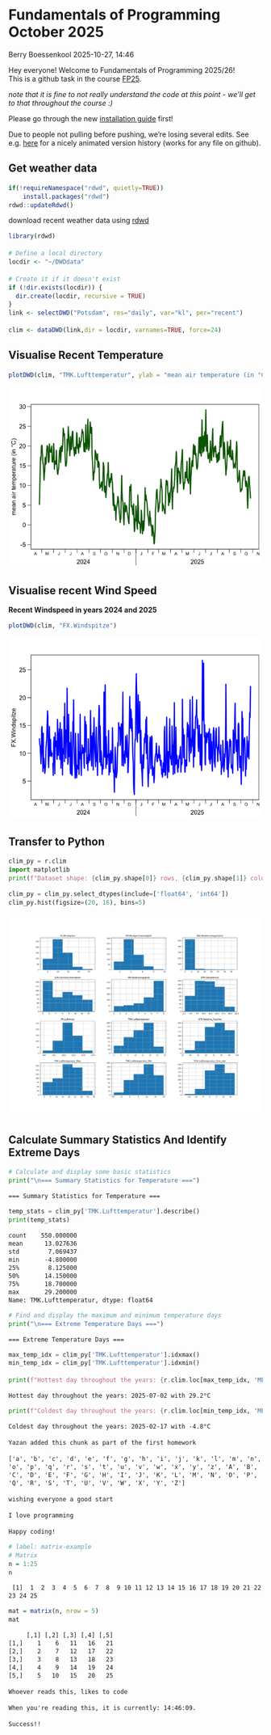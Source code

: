 # Fundamentals of Programming October 2025
Berry Boessenkool
2025-10-27, 14:46

Hey everyone! Welcome to Fundamentals of Programming 2025/26!  
This is a github task in the course
[FP25](https://open.hpi.de/courses/hpi-dh-fprog2025).

*note that it is fine to not really understand the code at this point -
we’ll get to that throughout the course :)*

Please go through the new [installation
guide](https://github.com/brry/fpsetup#software-installation-guide)
first!

Due to people not pulling before pushing, we’re losing several edits.
See
e.g. [here](https://github.githistory.xyz/brry/FP25/blob/main/README.qmd)
for a nicely animated version history (works for any file on github).

## **Get weather data**

``` r
if(!requireNamespace("rdwd", quietly=TRUE))
    install.packages("rdwd")
rdwd::updateRdwd()
```

download recent weather data using
[rdwd](https://bookdown.org/brry/rdwd/)

``` r
library(rdwd)

# Define a local directory
locdir <- "~/DWDdata"

# Create it if it doesn't exist
if (!dir.exists(locdir)) {
  dir.create(locdir, recursive = TRUE)
}
link <- selectDWD("Potsdam", res="daily", var="kl", per="recent")

clim <- dataDWD(link,dir = locdir, varnames=TRUE, force=24)
```

## Visualise Recent Temperature

``` r
plotDWD(clim, "TMK.Lufttemperatur", ylab = "mean air temperature (in °C)", col = "darkgreen")
```

![](README_files/figure-commonmark/plot_clim-1.png)

## Visualise recent Wind Speed

**Recent Windspeed in years 2024 and 2025**

``` r
plotDWD(clim, "FX.Windspitze")
```

![](README_files/figure-commonmark/plot_Wind_Speed-1.png)

## Transfer to Python

``` python
clim_py = r.clim
import matplotlib
print(f"Dataset shape: {clim_py.shape[0]} rows, {clim_py.shape[1]} columns")
```

``` python
clim_py = clim_py.select_dtypes(include=['float64', 'int64'])
clim_py.hist(figsize=(20, 16), bins=5)
```

![](README_files/figure-commonmark/histograms-1.png)

## Calculate Summary Statistics And Identify Extreme Days

``` python
# Calculate and display some basic statistics
print("\n=== Summary Statistics for Temperature ===")
```


    === Summary Statistics for Temperature ===

``` python
temp_stats = clim_py['TMK.Lufttemperatur'].describe()
print(temp_stats)
```

    count    550.000000
    mean      13.027636
    std        7.069437
    min       -4.800000
    25%        8.125000
    50%       14.150000
    75%       18.700000
    max       29.200000
    Name: TMK.Lufttemperatur, dtype: float64

``` python
# Find and display the maximum and minimum temperature days
print("\n=== Extreme Temperature Days ===")
```


    === Extreme Temperature Days ===

``` python
max_temp_idx = clim_py['TMK.Lufttemperatur'].idxmax()
min_temp_idx = clim_py['TMK.Lufttemperatur'].idxmin()

print(f"Hottest day throughout the years: {r.clim.loc[max_temp_idx, 'MESS_DATUM']} with {clim_py.loc[max_temp_idx, 'TMK.Lufttemperatur']:.1f}°C")
```

    Hottest day throughout the years: 2025-07-02 with 29.2°C

``` python
print(f"Coldest day throughout the years: {r.clim.loc[min_temp_idx, 'MESS_DATUM']} with {clim_py.loc[min_temp_idx, 'TMK.Lufttemperatur']:.1f}°C")
```

    Coldest day throughout the years: 2025-02-17 with -4.8°C

    Yazan added this chunk as part of the first homework

    ['a', 'b', 'c', 'd', 'e', 'f', 'g', 'h', 'i', 'j', 'k', 'l', 'm', 'n', 'o', 'p', 'q', 'r', 's', 't', 'u', 'v', 'w', 'x', 'y', 'z', 'A', 'B', 'C', 'D', 'E', 'F', 'G', 'H', 'I', 'J', 'K', 'L', 'M', 'N', 'O', 'P', 'Q', 'R', 'S', 'T', 'U', 'V', 'W', 'X', 'Y', 'Z']

    wishing everyone a good start

    I love programming

    Happy coding!

``` r
# label: matrix-example
# Matrix
n = 1:25
n
```

     [1]  1  2  3  4  5  6  7  8  9 10 11 12 13 14 15 16 17 18 19 20 21 22 23 24 25

``` r
mat = matrix(n, nrow = 5)
mat
```

         [,1] [,2] [,3] [,4] [,5]
    [1,]    1    6   11   16   21
    [2,]    2    7   12   17   22
    [3,]    3    8   13   18   23
    [4,]    4    9   14   19   24
    [5,]    5   10   15   20   25

    Whoever reads this, likes to code

    When you're reading this, it is currently: 14:46:09.

    Success!!
